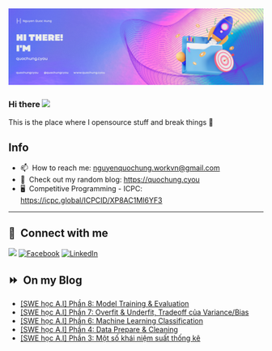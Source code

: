 <img src="header.png"></img>
---
### Hi there <a href="https://www.quochung.cyou/"><img src="https://media.giphy.com/media/hvRJCLFzcasrR4ia7z/giphy.gif" width="5%"></a>
This is the place where I opensource stuff and break things :rofl: 

## Info
- 📫 &nbsp;How to reach me: nguyenquochung.workvn@gmail.com
- 🔗 &nbsp;Check out my random blog: https://quochung.cyou
- 🖥️ &nbsp;Competitive Programming - ICPC: https://icpc.global/ICPCID/XP8AC1MI6YF3
---

## 🔗 &nbsp;**Connect with me**


<a href="mailto:nguyenquochung.workvn@gmail.com"><img src="https://img.shields.io/badge/e‑mail-D14836.svg?style=for-the-badge&logo=GMail&logoColor=white"/></a>
[![Facebook](https://img.shields.io/badge/Facebook-1877F2?style=for-the-badge&logo=facebook&logoColor=white)](https://facebook.com/quochung.cyou) 
[![LinkedIn](https://img.shields.io/badge/LinkedIn-0077B5?style=for-the-badge&logo=linkedin&logoColor=white)](https://linkedin.com/in/quochungcyou) 


## ⏩ &nbsp;On my Blog
<!-- BLOG-POST-LIST:START -->
- [[SWE học A.I] Phần 8: Model Training &amp; Evaluation](https://quochung.cyou/swe-hoc-a-i-phan-5-machine-learning-train-test-gradient-descent/)
- [[SWE học A.I] Phần 7: Overfit &amp; Underfit, Tradeoff của Variance/Bias](https://quochung.cyou/swe-hoc-a-i-phan-6-overfit-underfit-tradeoff-cua-variance-bias/)
- [[SWE học A.I] Phần 6: Machine Learning Classification](https://quochung.cyou/swe-hoc-a-i-phan-4-machine-learning-classification/)
- [[SWE học A.I] Phần 4: Data Prepare &amp; Cleaning](https://quochung.cyou/swe-hoc-a-i-phan-7-data-prepare/)
- [[SWE học A.I] Phần 3: Một số khái niệm suất thống kê](https://quochung.cyou/swe-hoc-a-i-phan-3-xac-suat-thong-ke/)
<!-- BLOG-POST-LIST:END -->


